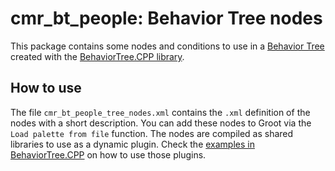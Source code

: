 # **cmr_bt_people**: Behavior Tree nodes
This package contains some nodes and conditions to use in a [Behavior Tree](https://en.wikipedia.org/wiki/Behavior_tree_(artificial_intelligence,_robotics_and_control)) created with the [BehaviorTree.CPP library](https://github.com/BehaviorTree/BehaviorTree.CPP).

## How to use
The file `cmr_bt_people_tree_nodes.xml` contains the `.xml` definition of the nodes with a short description. You can add these nodes to Groot via the `Load palette from file` function.
The nodes are compiled as shared libraries to use as a dynamic plugin.  Check the [examples in BehaviorTree.CPP](https://github.com/BehaviorTree/BehaviorTree.CPP/tree/master/examples) on how to use those plugins.
